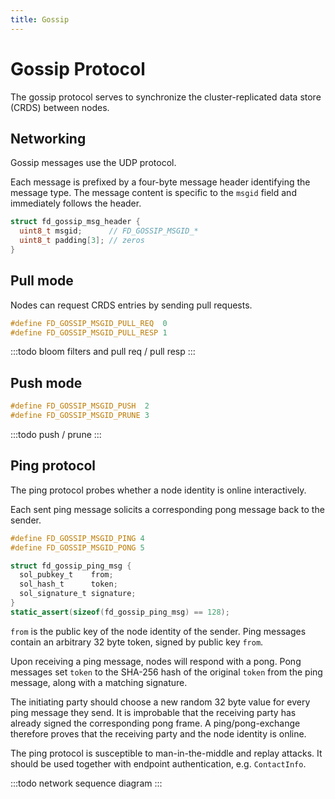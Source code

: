 ```yaml
---
title: Gossip
---
```


Gossip Protocol
===============

The gossip protocol serves to synchronize the cluster-replicated data store (CRDS) between nodes.

Networking
----------

Gossip messages use the UDP protocol.

Each message is prefixed by a four-byte message header identifying the message type.
The message content is specific to the `msgid` field and immediately follows the header.

```c
struct fd_gossip_msg_header {
  uint8_t msgid;      // FD_GOSSIP_MSGID_*
  uint8_t padding[3]; // zeros
}
```

Pull mode
---------

Nodes can request CRDS entries by sending pull requests.

```c
#define FD_GOSSIP_MSGID_PULL_REQ  0
#define FD_GOSSIP_MSGID_PULL_RESP 1
```

:::todo
bloom filters and pull req / pull resp
:::

Push mode
---------

```c
#define FD_GOSSIP_MSGID_PUSH  2
#define FD_GOSSIP_MSGID_PRUNE 3
```

:::todo
push / prune
:::

Ping protocol
-------------

The ping protocol probes whether a node identity is online interactively.

Each sent ping message solicits a corresponding pong message back to the sender.

```c
#define FD_GOSSIP_MSGID_PING 4
#define FD_GOSSIP_MSGID_PONG 5

struct fd_gossip_ping_msg {
  sol_pubkey_t    from;
  sol_hash_t      token;
  sol_signature_t signature;
}
static_assert(sizeof(fd_gossip_ping_msg) == 128);
```

`from` is the public key of the node identity of the sender.
Ping messages contain an arbitrary 32 byte token, signed by public key `from`.

Upon receiving a ping message, nodes will respond with a pong.
Pong messages set `token` to the SHA-256 hash of the original `token` from the ping message, along with a matching signature.

The initiating party should choose a new random 32 byte value for every ping message they send.
It is improbable that the receiving party has already signed the corresponding pong frame.
A ping/pong-exchange therefore proves that the receiving party and the node identity is online.

The ping protocol is susceptible to man-in-the-middle and replay attacks.
It should be used together with endpoint authentication, e.g. `ContactInfo`.

:::todo
network sequence diagram
:::
